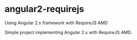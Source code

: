 # angular2-requirejs
Using Angular 2.x framework with RequireJS AMD

Simple project implementing Angular 2.x with RequireJS AMD.
